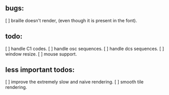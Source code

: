 bugs:
-----
  [ ] braille doesn't render, (even though it is present in the font).

todo:
-----
  [ ] handle C1 codes.
  [ ] handle osc sequences.
  [ ] handle dcs sequences.
  [ ] window resize.
  [ ] mouse support.

less important todos:
---------------------
  [ ] improve the extremely slow and naive rendering.
  [ ] smooth tile rendering.
